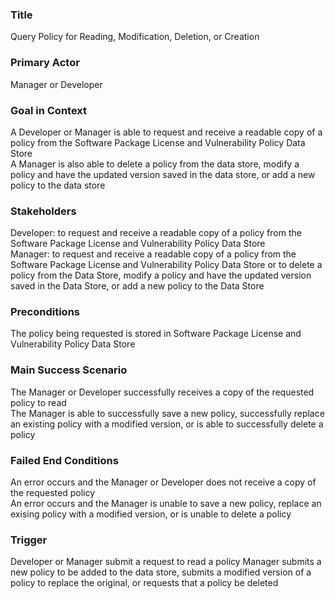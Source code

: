 ### Title
Query Policy for Reading, Modification, Deletion, or Creation

### Primary Actor
Manager or Developer

### Goal in Context
A Developer or Manager is able to request and receive a readable copy of a policy from the Software Package License and Vulnerability Policy Data Store<br/>
A Manager is also able to delete a policy from the data store, modify a policy and have the updated version saved in the data store, or add a new policy to the data store

### Stakeholders
Developer: to request and receive a readable copy of a policy from the Software Package License and Vulnerability Policy Data Store<br/>
Manager: to request and receive a readable copy of a policy from the Software Package License and Vulnerability Policy Data Store or to delete a policy from the Data Store, modify a policy and have the updated version saved in the Data Store, or add a new policy to the Data Store

### Preconditions
The policy being requested is stored in Software Package License and Vulnerability Policy Data Store

### Main Success Scenario
The Manager or Developer successfully receives a copy of the requested policy to read<br/>
The Manager is able to successfully save a new policy, successfully replace an existing policy with a modified version, or is able to successfully delete a policy

### Failed End Conditions
An error occurs and the Manager or Developer does not receive a copy of the requested policy <br/>
An error occurs and the Manager is unable to save a new policy, replace an exising policy with a modified version, or is unable to delete a policy

### Trigger 
Developer or Manager submit a request to read a policy
Manager submits a new policy to be added to the data store, submits a modified version of a policy to replace the original, or requests that a policy be deleted


